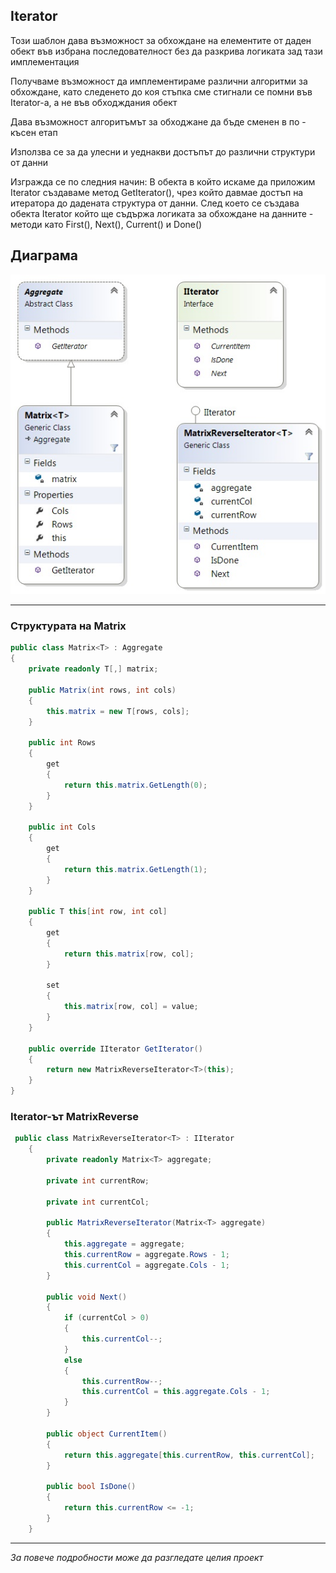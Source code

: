 ## Iterator

Този шаблон дава възможност за обхождане на елементите от даден обект във избрана последователност без да разкрива логиката зад тази имплементация 

Получваме възможност да имплементираме различни алгоритми за обхождане, като следенето до коя стъпка сме стигнали се помни във Iterator-а, а не във обходждания обект

Дава възможност алгоритъмът за обходжане да бъде сменен в по - късен етап

Използва се за да улесни и уеднакви достъпът до различни структури от данни 

Изгражда се по следния начин:
В обекта в който искаме да приложим Iterator създаваме метод GetIterator(),
чрез който давмае достъп на итератора до дадената структура от данни.
След което се създава обекта Iterator който ще съдържа логиката за обхождане на данните - методи като First(), Next(), Current() и Done()

## Диаграма

![alt text](./iterator.jpg "Iterator")

---

### Структурата на Matrix

```C#
public class Matrix<T> : Aggregate
{
    private readonly T[,] matrix;

    public Matrix(int rows, int cols)
    {
        this.matrix = new T[rows, cols];
    }

    public int Rows
    {
        get
        {
            return this.matrix.GetLength(0);
        }
    }

    public int Cols
    {
        get
        {
            return this.matrix.GetLength(1);
        }
    }

    public T this[int row, int col]
    {
        get
        {
            return this.matrix[row, col];
        }

        set
        {
            this.matrix[row, col] = value;
        }
    }

    public override IIterator GetIterator()
    {
        return new MatrixReverseIterator<T>(this);
    }
}
```

### Iterator-ът MatrixReverse 

```C#
 public class MatrixReverseIterator<T> : IIterator
    {
        private readonly Matrix<T> aggregate;

        private int currentRow;

        private int currentCol;

        public MatrixReverseIterator(Matrix<T> aggregate)
        {
            this.aggregate = aggregate;
            this.currentRow = aggregate.Rows - 1;
            this.currentCol = aggregate.Cols - 1;
        }

        public void Next()
        {
            if (currentCol > 0)
            {
                this.currentCol--;
            }
            else 
            {
                this.currentRow--;
                this.currentCol = this.aggregate.Cols - 1;
            }
        }

        public object CurrentItem()
        {
            return this.aggregate[this.currentRow, this.currentCol];
        }

        public bool IsDone()
        {
            return this.currentRow <= -1;
        }
    }
```

---

*За повече подробности може да разгледате целия проект*
